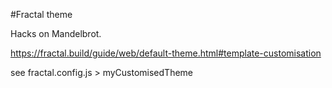 #Fractal theme

Hacks on Mandelbrot.

https://fractal.build/guide/web/default-theme.html#template-customisation

see fractal.config.js > myCustomisedTheme
